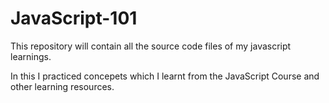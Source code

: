 # JavaScript-101
This repository will contain all the source code files of my javascript learnings. 

In this I practiced concepets which I learnt from the JavaScript Course and other learning resources.

